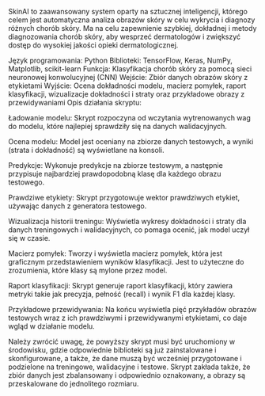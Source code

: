 SkinAI to zaawansowany system oparty na sztucznej inteligencji, którego 
celem jest automatyczna analiza obrazów skóry w celu wykrycia i diagnozy 
różnych chorób skóry. Ma na celu zapewnienie szybkiej, dokładnej i metody 
diagnozowania chorób skóry, aby wesprzeć dermatologów i zwiększyć 
dostęp do wysokiej jakości opieki dermatologicznej. 


Język programowania: Python
Biblioteki: TensorFlow, Keras, NumPy, Matplotlib, scikit-learn
Funkcja: Klasyfikacja chorób skóry za pomocą sieci neuronowej konwolucyjnej (CNN)
Wejście: Zbiór danych obrazów skóry z etykietami
Wyjście: Ocena dokładności modelu, macierz pomyłek, raport klasyfikacji, wizualizacje dokładności i straty oraz przykładowe obrazy z przewidywaniami
Opis działania skryptu:

Ładowanie modelu: Skrypt rozpoczyna od wczytania wytrenowanych wag do modelu, które najlepiej sprawdziły się na danych walidacyjnych.

Ocena modelu: Model jest oceniany na zbiorze danych testowych, a wyniki (strata i dokładność) są wyświetlane na konsoli.

Predykcje: Wykonuje predykcje na zbiorze testowym, a następnie przypisuje najbardziej prawdopodobną klasę dla każdego obrazu testowego.

Prawdziwe etykiety: Skrypt przygotowuje wektor prawdziwych etykiet, używając danych z generatora testowego.

Wizualizacja historii treningu: Wyświetla wykresy dokładności i straty dla danych treningowych i walidacyjnych, co pomaga ocenić, jak model uczył się w czasie.

Macierz pomyłek: Tworzy i wyświetla macierz pomyłek, która jest graficznym przedstawieniem wyników klasyfikacji. Jest to użyteczne do zrozumienia, które klasy są mylone przez model.

Raport klasyfikacji: Skrypt generuje raport klasyfikacji, który zawiera metryki takie jak precyzja, pełność (recall) i wynik F1 dla każdej klasy.

Przykładowe przewidywania: Na końcu wyświetla pięć przykładów obrazów testowych wraz z ich prawdziwymi i przewidywanymi etykietami, co daje wgląd w działanie modelu.

Należy zwrócić uwagę, że powyższy skrypt musi być uruchomiony w środowisku, gdzie odpowiednie biblioteki są już zainstalowane i skonfigurowane, a także, że dane muszą być wcześniej przygotowane i podzielone na treningowe, walidacyjne i testowe. Skrypt zakłada także, że zbiór danych jest zbalansowany i odpowiednio oznakowany, a obrazy są przeskalowane do jednolitego rozmiaru.